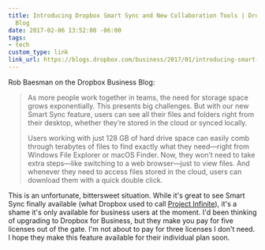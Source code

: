 ```yaml
---
title: Introducing Dropbox Smart Sync and New Collaboration Tools | Dropbox Business
  Blog
date: 2017-02-06 13:52:00 -06:00
tags:
- tech
custom_type: link
link_url: https://blogs.dropbox.com/business/2017/01/introducing-smart-sync-and-new-collaboration-tools/
---
```


Rob Baesman on the Dropbox Business Blog:

> As more people work together in teams, the need for storage space grows exponentially. This presents big challenges. But with our new Smart Sync feature, users can see all their files and folders right from their desktop, whether they’re stored in the cloud or synced locally.
>
> Users working with just 128 GB of hard drive space can easily comb through terabytes of files to find exactly what they need—right from Windows File Explorer or macOS Finder. Now, they won’t need to take extra steps—like switching to a web browser—just to view files. And whenever they need to access files stored in the cloud, users can download them with a quick double click.

This is an unfortunate, bittersweet situation. While it's great to see Smart Sync finally available (what Dropbox used to call [Project Infinite](https://blogs.dropbox.com/business/2016/04/announcing-project-infinite/)), it's a shame it's only available for business users at the moment. I'd been thinking of upgrading to Dropbox for Business, but they make you pay for five licenses out of the gate. I'm not about to pay for three licenses I don't need. I hope they make this feature available for their individual plan soon.
